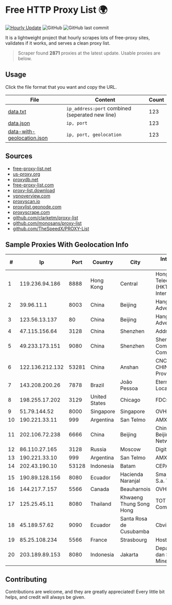 
# Free HTTP Proxy List 🌍

[![Hourly Update](https://github.com/mertguvencli/http-proxy-list/actions/workflows/main.yml/badge.svg?branch=main)](https://github.com/mertguvencli/http-proxy-list/actions/workflows/main.yml)
![GitHub](https://img.shields.io/github/license/mertguvencli/http-proxy-list)
![GitHub last commit](https://img.shields.io/github/last-commit/mertguvencli/http-proxy-list)

It is a lightweight project that hourly scrapes lots of free-proxy sites, validates if it works, and serves a clean proxy list.


> Scraper found **2871** proxies at the latest update. Usable proxies are below.

## Usage

Click the file format that you want and copy the URL.


|File|Content|Count|
|----|-------|-----|
|[data.txt](https://raw.githubusercontent.com/mertguvencli/http-proxy-list/main/proxy-list/data.txt)|`ip_address:port` combined (seperated new line)|123|
|[data.json](https://raw.githubusercontent.com/mertguvencli/http-proxy-list/main/proxy-list/data.json)|`ip, port`|123|
|[data-with-geolocation.json](https://raw.githubusercontent.com/mertguvencli/http-proxy-list/main/proxy-list/data-with-geolocation.json)|`ip, port, geolocation`|123|

## Sources

* [free-proxy-list.net](https://free-proxy-list.net)
* [us-proxy.org](https://www.us-proxy.org)
* [proxydb.net](http://proxydb.net)
* [free-proxy-list.com](https://free-proxy-list.com/?page=&port=&type%5B%5D=http&type%5B%5D=https&up_time=0&search=Search)
* [proxy-list.download](https://www.proxy-list.download/HTTP)
* [vpnoverview.com](https://vpnoverview.com/privacy/anonymous-browsing/free-proxy-servers)
* [proxyscan.io](https://www.proxyscan.io)
* [proxylist.geonode.com](https://proxylist.geonode.com/api/proxy-list?limit=300&page=1&sort_by=lastChecked&sort_type=desc&protocols=http,https)
* [proxyscrape.com](https://api.proxyscrape.com/v2/?request=displayproxies&protocol=http&timeout=10000&country=all&ssl=all&anonymity=all)
* [github.com/clarketm/proxy-list](https://raw.githubusercontent.com/clarketm/proxy-list/master/proxy-list-raw.txt)
* [github.com/monosans/proxy-list](https://raw.githubusercontent.com/monosans/proxy-list/main/proxies/http.txt)
* [github.com/TheSpeedX/PROXY-List](https://raw.githubusercontent.com/TheSpeedX/PROXY-List/master/http.txt)


## Sample Proxies With Geolocation Info

|#|Ip|Port|Country|City|Internet Service Provider|
|-|--|----|-------|----|-------------------------|
|1|119.236.94.186|8888|Hong Kong|Central|Hong Kong Telecommunications (HKT) Limited Mass Internet|
|2|39.96.11.1|8003|China|Beijing|Hangzhou Alibaba Advertising Co|
|3|123.56.13.137|80|China|Beijing|Hangzhou Alibaba Advertising Co|
|4|47.115.156.64|3128|China|Shenzhen|Addresses CNNIC|
|5|49.233.173.151|9080|China|Shenzhen|Shenzhen Tencent Computer Systems Company Limited|
|6|122.136.212.132|53281|China|Anshan|CNC Group CHINA169 Jilin Province Network|
|7|143.208.200.26|7878|Brazil|João Pessoa|Eternal VÔdeo Locadora Ltda|
|8|198.255.17.202|3129|United States|Chicago|FDCservers.net|
|9|51.79.144.52|8000|Singapore|Singapore|OVH SAS|
|10|190.221.33.11|999|Argentina|San Telmo|AMX Argentina S.A.|
|11|202.106.72.238|6666|China|Beijing|China Unicom Beijing Province Network|
|12|86.110.27.165|3128|Russia|Moscow|Digit One LLC|
|13|190.221.33.10|999|Argentina|San Telmo|AMX Argentina S.A.|
|14|202.43.190.10|53128|Indonesia|Batam|CEPATNET|
|15|190.89.128.156|8080|Ecuador|Hacienda Naranjal|Smart Technology S.a. Tech|
|16|144.217.7.157|5566|Canada|Beauharnois|OVH SAS|
|17|125.25.45.11|8080|Thailand|Khwaeng Thung Song Hong|TOT Public Company Limited|
|18|45.189.57.62|9090|Ecuador|Santa Rosa de Cusubamba|Cbvision S.A.|
|19|85.25.108.234|5566|France|Strasbourg|Host Europe GmbH|
|20|203.189.89.153|8080|Indonesia|Jakarta|Departemen Energi dan Sumber Daya Mineral|



## Contributing

Contributions are welcome, and they are greatly appreciated! Every
little bit helps, and credit will always be given.

